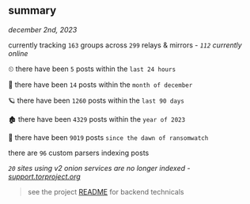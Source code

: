 
## summary
_december 2nd, 2023_

currently tracking `163` groups across `299` relays & mirrors - _`112` currently online_

⏲ there have been `5` posts within the `last 24 hours`

🦈 there have been `14` posts within the `month of december`

🪐 there have been `1260` posts within the `last 90 days`

🏚 there have been `4329` posts within the `year of 2023`

🦕 there have been `9019` posts `since the dawn of ransomwatch`

there are `96` custom parsers indexing posts

_`20` sites using v2 onion services are no longer indexed - [support.torproject.org](https://support.torproject.org/onionservices/v2-deprecation/)_

> see the project [README](https://github.com/joshhighet/ransomwatch#ransomwatch--) for backend technicals
